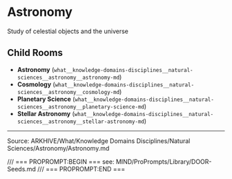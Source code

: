 # Astronomy

Study of celestial objects and the universe

## Child Rooms
- **Astronomy** (`what__knowledge-domains-disciplines__natural-sciences__astronomy__astronomy-md`)
- **Cosmology** (`what__knowledge-domains-disciplines__natural-sciences__astronomy__cosmology-md`)
- **Planetary Science** (`what__knowledge-domains-disciplines__natural-sciences__astronomy__planetary-science-md`)
- **Stellar Astronomy** (`what__knowledge-domains-disciplines__natural-sciences__astronomy__stellar-astronomy-md`)

---
Source: ARKHIVE/What/Knowledge Domains Disciplines/Natural Sciences/Astronomy/Astronomy.md

/// === PROPROMPT:BEGIN ===
see: MIND/ProPrompts/Library/DOOR-Seeds.md
/// === PROPROMPT:END ===
